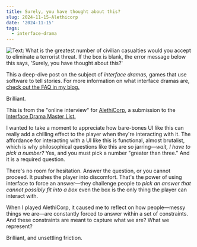 ```yaml
---
title: Surely, you have thought about this?
slug: 2024-11-15-Alethicorp
date: '2024-11-15'
tags:
  - interface-drama
---
```


![Text: What is the greatest number of civilian casualties would you accept to eliminate a terrorist threat. If the box is blank, the error message below this says, 'Surely, you have thought about this?'](https://illuminesce.neocities.org/blog/posts/images/AlethiCorp.png)

This a deep-dive post on the subject of _interface dramas,_ games that use software to tell stories. For more information on what interface dramas are, [check out the FAQ in my blog.](https://illuminesce.net/blog/posts/2023-08-15-Interface-Drama-Master-List.html)

Brilliant.

This is from the "online interview" for [AlethiCorp](http://www.alethicorp.com/), a submission to the [Interface Drama Master List.](https://illuminesce.net/interface-drama)

I wanted to take a moment to appreciate how bare-bones UI like this can really add a chilling effect to the player when they're interacting with it. The affordance for interacting with a UI like this is functional, almost brutalist, which is why philosophical questions like this are so jarring—_wait, I have to pick a number?_ Yes, and you must pick a number "greater than three." And it is a required question.

There's no room for hesitation. Answer the question, or you cannot proceed. It pushes the player into discomfort. That's the power of using interface to force an answer—they challenge people to _pick an answer that cannot possibly fit into a box_ even the box is the only thing the player can interact with.

When I played AlethiCorp, it caused me to reflect on how people—messy things we are—are constantly forced to answer within a set of constraints. And these constraints are meant to capture what we are? What we represent?

Brilliant, and unsettling friction.
